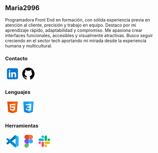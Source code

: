 ## Maria2996
Programadora Front End en formación, con sólida experiencia previa en atención al cliente, precisión y trabajo en equipo. Destaco por mi aprendizaje rápido, adaptabilidad y compromiso. Me apasiona crear interfaces funcionales, accesibles y visualmente atractivas. Busco seguir creciendo en el sector tech aportando mi mirada desde la experiencia humana y multicultural.
### Contacto
[![Linkedin](Images/linkedin.png)](https://www.linkedin.com/in/mar%C3%ADa-romero-283006117/)
[![GitHub](Images/github.png)](https://github.com/Maria2996)
### Lenguajes
![HTML5](Images/html5.png)
![CSS3](Images/CSS3.png)

### Herramientas
![VSCode](Images/vscode.png)
![Figma](Images/figma.png)
![Slack](Images/slack.png)